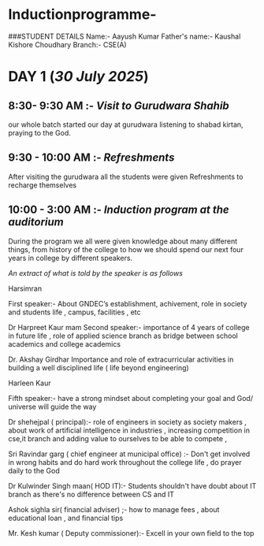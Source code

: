 




# Inductionprogramme-

###STUDENT DETAILS 
Name:- Aayush Kumar 
Father's name:- Kaushal Kishore Choudhary 
Branch:- CSE(A)


# DAY 1 (*30 July 2025*)

## 8:30- 9:30 AM :- *Visit to Gurudwara Shahib*
our whole batch started our day at gurudwara listening to shabad kirtan, praying to the God.

## 9:30 - 10:00 AM :- *Refreshments* 
After visiting the gurudwara all the students were given Refreshments to recharge themselves 

## 10:00 - 3:00 AM :- *Induction program at the auditorium*


During the program we all were given knowledge about many different things, from history of the college to how we should spend our next four years in college by different speakers.

*An extract of what is told by the speaker is as follows*


Harsimran 


First speaker:- About GNDEC’s establishment, achivement, role in society and students life , campus, facilities , etc 


Dr Harpreet Kaur mam
Second speaker:- importance of 4 years of college in future life , role of applied science branch as bridge between school academics and college academics 


Dr. Akshay Girdhar 
Importance and role of extracurricular activities in building a well disciplined life ( life beyond engineering)



Harleen Kaur 



Fifth speaker:- have a strong mindset about completing your goal and God/ universe will guide the way 


Dr shehejpal ( principal):- role of engineers in society as society makers , about work of  artificial intelligence in industries , increasing competition in cse,it branch and adding value to ourselves to be able to compete , 



Sri Ravindar garg ( chief engineer at municipal office) :- Don't get involved in wrong habits and do hard work throughout the college life , do prayer daily to the God 

Dr Kulwinder Singh maan( HOD IT):- Students shouldn't have doubt about IT branch as there's no difference between CS and IT

Ashok sighla sir( financial adviser) ;- how to manage fees , about educational loan , and financial tips 


Mr. Kesh kumar ( Deputy commissioner):- Excell in your own field to the top


